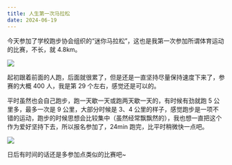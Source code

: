 ```yaml
---
title: 人生第一次马拉松
date: 2024-06-19
---
```


今天参加了学校跑步协会组织的“迷你马拉松”，这也是我第一次参加所谓体育运动的比赛，不长，就 4.8km。

<!--more-->

![](/i/20240619222756.jpg)

起初跟着前面的人跑，后面就很累了，但是还是一直坚持尽量保持速度下来了，参赛的大概 400 人，我是第 29 个左右，感觉还是可以的。

平时虽然也会自己跑步，跑一天歇一天或跑两天歇一天的，有时候有劲就跑 5 公里多，最多一次是 9 公里，大部分时候是 3、4 公里的样子，感觉跑步是一项不错的运动，跑步的时候思想会比较集中（虽然经常飘飘然的），我也想一直把这个作为爱好坚持下去，所以报名参加了，24min 跑完，比平时稍微快一点吧。

![](/i/20240619223155.jpg)

日后有时间的话还是多参加点类似的比赛吧~